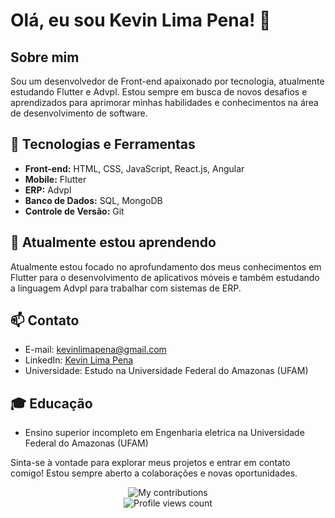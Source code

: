 # Olá, eu sou Kevin Lima Pena! 👋

## Sobre mim
Sou um desenvolvedor de Front-end apaixonado por tecnologia, atualmente estudando Flutter e Advpl. Estou sempre em busca de novos desafios e aprendizados para aprimorar minhas habilidades e conhecimentos na área de desenvolvimento de software.

## 🔧 Tecnologias e Ferramentas
- **Front-end:** HTML, CSS, JavaScript, React.js, Angular
- **Mobile:** Flutter
- **ERP:** Advpl
- **Banco de Dados:** SQL, MongoDB
- **Controle de Versão:** Git

## 🌱 Atualmente estou aprendendo
Atualmente estou focado no aprofundamento dos meus conhecimentos em Flutter para o desenvolvimento de aplicativos móveis e também estudando a linguagem Advpl para trabalhar com sistemas de ERP.

## 📫 Contato
- E-mail: kevinlimapena@gmail.com
- LinkedIn: [Kevin Lima Pena](https://www.linkedin.com/in/kevin-lima-pena/)
- Universidade: Estudo na Universidade Federal do Amazonas (UFAM)
## 🎓 Educação
- Ensino superior incompleto em Engenharia eletrica na Universidade Federal do Amazonas (UFAM)


Sinta-se à vontade para explorar meus projetos e entrar em contato comigo! Estou sempre aberto a colaborações e novas oportunidades. 


 <!--<div align="center"> <img src="https://github-readme-stats.vercel.app/api?username=kevinlimapena&show_icons=true&count_private=true&hide=prs&theme=nord&hide_border=false" alt="My stats" /> </div> -->
  <div align="center"> <img src="https://github-readme-stats.vercel.app/api/top-langs/?username=kevinlimapena&layout=compact&theme=nord&hide_border=false" alt="My contributions" /> </div>   


<div align="center">
    <img src="https://komarev.com/ghpvc/?username=kevinlimapena&&style=flat-square" alt="Profile views count"/>
</div>
